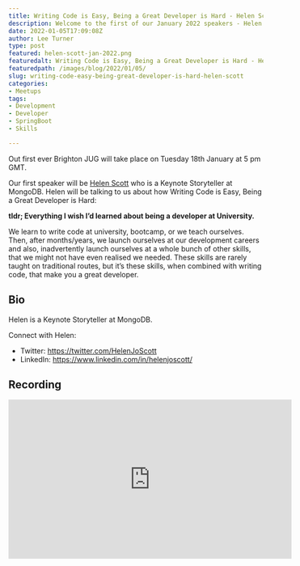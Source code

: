 ```yaml
---
title: Writing Code is Easy, Being a Great Developer is Hard - Helen Scott
description: Welcome to the first of our January 2022 speakers - Helen Scott
date: 2022-01-05T17:09:08Z
author: Lee Turner
type: post
featured: helen-scott-jan-2022.png
featuredalt: Writing Code is Easy, Being a Great Developer is Hard - Helen Scott
featuredpath: /images/blog/2022/01/05/
slug: writing-code-easy-being-great-developer-is-hard-helen-scott
categories:
- Meetups
tags:
- Development
- Developer
- SpringBoot
- Skills

---
```


Out first ever Brighton JUG will take place on Tuesday 18th January at 5 pm GMT.

Our first speaker will be [Helen Scott](https://www.helenjoscott.com) who is a Keynote Storyteller at MongoDB. Helen will be talking to us about how Writing Code is Easy, Being a Great Developer is Hard:

**tldr; Everything I wish I’d learned about being a developer at University.**

We learn to write code at university, bootcamp, or we teach ourselves. Then, after months/years, we launch ourselves at our development careers and also, inadvertently launch ourselves at a whole bunch of other skills, that we might not have even realised we needed. These skills are rarely taught on traditional routes, but it’s these skills, when combined with writing code, that make you a great developer.

## Bio

Helen is a Keynote Storyteller at MongoDB.

Connect with Helen:

* Twitter: https://twitter.com/HelenJoScott
* LinkedIn: https://www.linkedin.com/in/helenjoscott/

## Recording

<iframe width="560" height="315" src="https://www.youtube.com/embed/xIrFsFfnUiw" title="YouTube video player" frameborder="0" allow="accelerometer; autoplay; clipboard-write; encrypted-media; gyroscope; picture-in-picture" allowfullscreen></iframe>